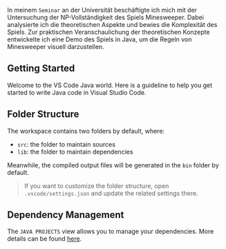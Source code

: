 In meinem `Seminar` an der Universität beschäftigte ich mich mit der Untersuchung der NP-Vollständigkeit des Spiels Minesweeper. Dabei analysierte ich die theoretischen Aspekte und bewies die Komplexität des Spiels. 
Zur praktischen Veranschaulichung der theoretischen Konzepte entwickelte ich eine Demo des Spiels in Java, um die Regeln von Minesweeper visuell darzustellen.




## Getting Started

Welcome to the VS Code Java world. Here is a guideline to help you get started to write Java code in Visual Studio Code.

## Folder Structure

The workspace contains two folders by default, where:

- `src`: the folder to maintain sources
- `lib`: the folder to maintain dependencies

Meanwhile, the compiled output files will be generated in the `bin` folder by default.

> If you want to customize the folder structure, open `.vscode/settings.json` and update the related settings there.

## Dependency Management

The `JAVA PROJECTS` view allows you to manage your dependencies. More details can be found [here](https://github.com/microsoft/vscode-java-dependency#manage-dependencies).

